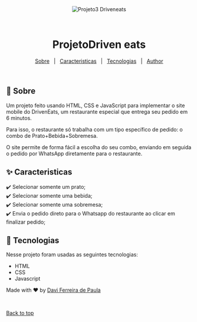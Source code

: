 <div align="center" id="top"> 
  <img src="./.github/app.gif" alt="Projeto3 Driveneats" />

  &#xa0;

  <!-- <a href="https://projeto3driveneats.netlify.app">Demo</a> -->
</div>

<h1 align="center">ProjetoDriven eats</h1>

<!-- Status -->

<!-- <h4 align="center"> 
	🚧  Projeto3 Driveneats 🚀 Under construction...  🚧
</h4> 

<hr> -->

<p align="center">
  <a href="#dart-about">Sobre</a> &#xa0; | &#xa0; 
  <a href="#sparkles-features">Caracteristicas</a> &#xa0; | &#xa0;
  <a href="#rocket-technologies">Tecnologias</a> &#xa0; | &#xa0;
  <a href="https://github.com/davifdepaula" target="_blank">Author</a>
</p>

<br>

## :dart: Sobre ##

Um projeto feito usando HTML, CSS e JavaScript para  implementar o site mobile do DrivenEats, um restaurante especial que entrega seu pedido em 6 minutos.

Para isso, o restaurante só trabalha com um tipo específico de pedido: o combo de Prato+Bebida+Sobremesa.

O site permite de forma fácil a escolha do seu combo, enviando em seguida o pedido por WhatsApp diretamente para o restaurante.

## :sparkles: Caracteristicas ##

:heavy_check_mark: Selecionar somente um prato;\
:heavy_check_mark: Selecionar somente uma bebida;\
:heavy_check_mark: Selecionar somente uma sobremesa;\
:heavy_check_mark: Envia o pedido direto para o Whatsapp do restaurante ao clicar em finalizar pedido;

## :rocket: Tecnologias ##

Nesse projeto foram usadas as seguintes tecnologias:

- HTML
- CSS
- Javascript



Made with :heart: by <a href="https://github.com/davifdepaula" target="_blank">Davi Ferreira de Paula</a>

&#xa0;

<a href="#top">Back to top</a>
